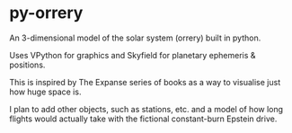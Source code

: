 # py-orrery
An 3-dimensional model of the solar system (orrery) built in python.

Uses VPython for graphics and Skyfield for planetary ephemeris & positions.

This is inspired by The Expanse series of books as a way to visualise just how huge space is.

I plan to add other objects, such as stations, etc. and a model of how long flights would actually take with the fictional constant-burn Epstein drive.
